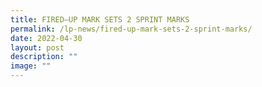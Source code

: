 ```yaml
---
title: FIRED–UP MARK SETS 2 SPRINT MARKS
permalink: /lp-news/fired-up-mark-sets-2-sprint-marks/
date: 2022-04-30
layout: post
description: ""
image: ""
---
```

